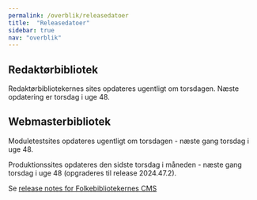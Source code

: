 ```yaml
---
permalink: /overblik/releasedatoer
title:  "Releasedatoer"
sidebar: true
nav: "overblik"
---
```


## Redaktørbibliotek

Redaktørbibliotekernes sites opdateres ugentligt om torsdagen. Næste opdatering er torsdag i uge 48.
 
## Webmasterbibliotek

Moduletestsites opdateres ugentligt om torsdagen - næste gang torsdag i uge 48.
 
Produktionssites opdateres den sidste torsdag i måneden - næste gang torsdag i uge 48 (opgraderes til release 2024.47.2).
 
Se [release notes for Folkebibliotekernes CMS](https://www.folkebibliotekernescms.dk/main/overblik/release-notes/)
